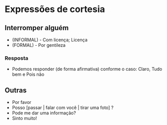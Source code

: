 # Expressões de cortesia

## Interromper alguém

* (INFORMAL) - Com licença; Licença
* (FORMAL) -  Por gentileza

### Resposta

* Podemos responder (de forma afirmativa) conforme o caso:
Claro, Tudo bem e Pois não

## Outras

* Por favor
* Posso [passar | falar com você | tirar uma foto] ?
* Pode me dar uma informação?
* Sinto muito!
